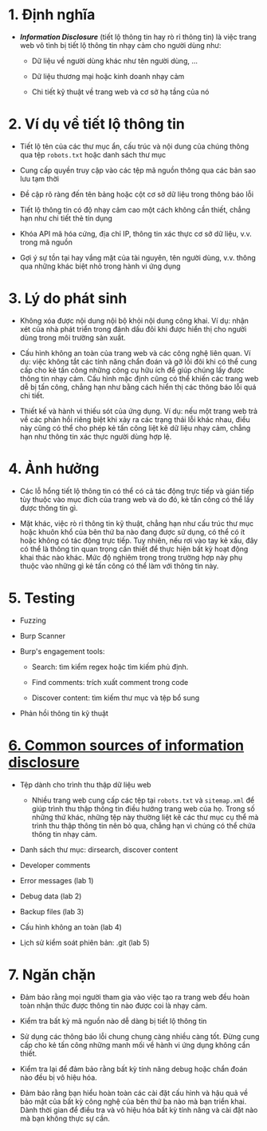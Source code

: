 
# 1. Định nghĩa

- ***Information Disclosure*** (tiết lộ thông tin hay rò rỉ thông tin) là việc trang web vô tình bị tiết lộ thông tin nhạy cảm cho người dùng như:

  - Dữ liệu về người dùng khác như tên người dùng, ...

  - Dữ liệu thương mại hoặc kinh doanh nhạy cảm

  - Chi tiết kỹ thuật về trang web và cơ sở hạ tầng của nó

# 2. Ví dụ về tiết lộ thông tin

  - Tiết lộ tên của các thư mục ẩn, cấu trúc và nội dung của chúng thông qua tệp `robots.txt` hoặc danh sách thư mục

  - Cung cấp quyền truy cập vào các tệp mã nguồn thông qua các bản sao lưu tạm thời

  - Đề cập rõ ràng đến tên bảng hoặc cột cơ sở dữ liệu trong thông báo lỗi

  - Tiết lộ thông tin có độ nhạy cảm cao một cách không cần thiết, chẳng hạn như chi tiết thẻ tín dụng

  - Khóa API mã hóa cứng, địa chỉ IP, thông tin xác thực cơ sở dữ liệu, v.v. trong mã nguồn

  - Gợi ý sự tồn tại hay vắng mặt của tài nguyên, tên người dùng, v.v. thông qua những khác biệt nhỏ trong hành vi ứng dụng

# 3. Lý do phát sinh

- Không xóa được nội dung nội bộ khỏi nội dung công khai. Ví dụ: nhận xét của nhà phát triển trong đánh dấu đôi khi được hiển thị cho người dùng trong môi trường sản xuất.

- Cấu hình không an toàn của trang web và các công nghệ liên quan. Ví dụ: việc không tắt các tính năng chẩn đoán và gỡ lỗi đôi khi có thể cung cấp cho kẻ tấn công những công cụ hữu ích để giúp chúng lấy được thông tin nhạy cảm. Cấu hình mặc định cũng có thể khiến các trang web dễ bị tấn công, chẳng hạn như bằng cách hiển thị các thông báo lỗi quá chi tiết.

- Thiết kế và hành vi thiếu sót của ứng dụng. Ví dụ: nếu một trang web trả về các phản hồi riêng biệt khi xảy ra các trạng thái lỗi khác nhau, điều này cũng có thể cho phép kẻ tấn công liệt kê dữ liệu nhạy cảm, chẳng hạn như thông tin xác thực người dùng hợp lệ.

# 4. Ảnh hưởng

- Các lỗ hổng tiết lộ thông tin có thể có cả tác động trực tiếp và gián tiếp tùy thuộc vào mục đích của trang web và do đó, kẻ tấn công có thể lấy được thông tin gì.

- Mặt khác, việc rò rỉ thông tin kỹ thuật, chẳng hạn như cấu trúc thư mục hoặc khuôn khổ của bên thứ ba nào đang được sử dụng, có thể có ít hoặc không có tác động trực tiếp. Tuy nhiên, nếu rơi vào tay kẻ xấu, đây có thể là thông tin quan trọng cần thiết để thực hiện bất kỳ hoạt động khai thác nào khác. Mức độ nghiêm trọng trong trường hợp này phụ thuộc vào những gì kẻ tấn công có thể làm với thông tin này.

# 5. Testing

- Fuzzing

- Burp Scanner

- Burp's engagement tools: 

  - Search: tìm kiểm regex hoặc tìm kiếm phủ định.

  - Find comments: trích xuất comment trong code

  - Discover content: tìm kiếm thư mục và tệp bổ sung

- Phản hồi thông tin kỹ thuật

# [6. Common sources of information disclosure](./lab/part1.md)

- Tệp dành cho trình thu thập dữ liệu web

  - Nhiều trang web cung cấp các tệp tại `robots.txt` và `sitemap.xml` để giúp trình thu thập thông tin điều hướng trang web của họ. Trong số những thứ khác, những tệp này thường liệt kê các thư mục cụ thể mà trình thu thập thông tin nên bỏ qua, chẳng hạn vì chúng có thể chứa thông tin nhạy cảm.

- Danh sách thư mục: dirsearch, discover content

- Developer comments

- Error messages (lab 1)

- Debug data (lab 2)

- Backup files (lab 3)

- Cấu hình không an toàn (lab 4)

- Lịch sử kiểm soát phiên bản: .git (lab 5)

# 7. Ngăn chặn

- Đảm bảo rằng mọi người tham gia vào việc tạo ra trang web đều hoàn toàn nhận thức được thông tin nào được coi là nhạy cảm. 

- Kiểm tra bất kỳ mã nguồn nào dễ dàng bị tiết lộ thông tin 

- Sử dụng các thông báo lỗi chung chung càng nhiều càng tốt. Đừng cung cấp cho kẻ tấn công những manh mối về hành vi ứng dụng không cần thiết.

- Kiểm tra lại để đảm bảo rằng bất kỳ tính năng debug hoặc chẩn đoán nào đều bị vô hiệu hóa.

- Đảm bảo rằng bạn hiểu hoàn toàn các cài đặt cấu hình và hậu quả về bảo mật của bất kỳ công nghệ của bên thứ ba nào mà bạn triển khai. Dành thời gian để điều tra và vô hiệu hóa bất kỳ tính năng và cài đặt nào mà bạn không thực sự cần.